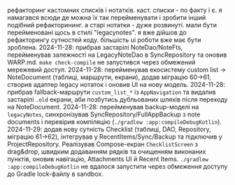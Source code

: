 рефакторинг кастомних списків і нотатків. каст. списки - по факту і є. я
намагався всюди де можна їх так перейменувати і зробити інший подібний
рефакторининг. а старі нотатки - дуже розвинуті. мали бути перейменовані
щось в стилі "legacynotes". я вже дійшов до рефакторингу сутностей коду.
більшість ui роботи вже має бути зроблена.
2024-11-28: прибрав застарілі NoteDao/NoteFts, перейменував залежності на LegacyNoteDao в SyncRepository та оновив WARP.md. `make check-compile` не запустився через обмежений мережевий доступ.
2024-11-28: перейменував екосистему custom list → NoteDocument (таблиці, маршрути, екрани), додав міграцію 60→61, створив адаптер legacy нотаток і оновив UI на нову модель.
2024-11-28: прибрав fallback-маршрути `custom_list_*` із `AppNavigation` та видалив застарілі `.old` екрани, аби позбутись дубльованих шляхів після переходу на NoteDocument.
2024-11-28: перейменував backup-моделі на `legacyNotes`, синхронізував SyncRepository/FullAppBackup з note documents і перевірив компіляцію (`./gradlew :app:compileDebugKotlin`).
2024-11-29: додав нову сутність Checklist (таблиці, DAO, Repository, міграцію 61→62), інтегрував у RecentItems/Sync/Backup та підключив у ProjectRepository. Реалізував Compose-екран `ChecklistScreen` з drag&drop, швидким додаванням рядків та очищенням виконаних пунктів, оновив навігацію, Attachments UI й Recent Items. `./gradlew :app:compileDebugKotlin` не вдалося запустити через обмеження доступу до Gradle lock-файлу в sandbox.
